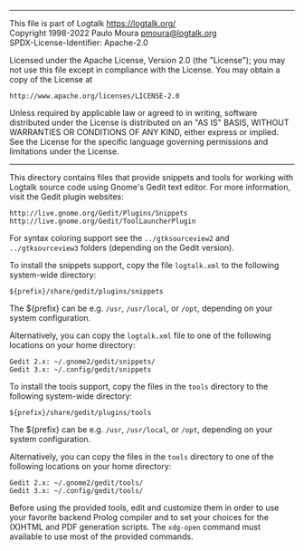 ________________________________________________________________________

This file is part of Logtalk <https://logtalk.org/>  
Copyright 1998-2022 Paulo Moura <pmoura@logtalk.org>  
SPDX-License-Identifier: Apache-2.0

Licensed under the Apache License, Version 2.0 (the "License");
you may not use this file except in compliance with the License.
You may obtain a copy of the License at

    http://www.apache.org/licenses/LICENSE-2.0

Unless required by applicable law or agreed to in writing, software
distributed under the License is distributed on an "AS IS" BASIS,
WITHOUT WARRANTIES OR CONDITIONS OF ANY KIND, either express or implied.
See the License for the specific language governing permissions and
limitations under the License.
________________________________________________________________________


This directory contains files that provide snippets and tools for
working with Logtalk source code using Gnome's Gedit text editor.
For more information, visit the Gedit plugin websites:

	http://live.gnome.org/Gedit/Plugins/Snippets
	http://live.gnome.org/Gedit/ToolLauncherPlugin

For syntax coloring support see the `../gtksourceview2` and
`../gtksourceview3` folders (depending on the Gedit version).


To install the snippets support, copy the file `logtalk.xml` to  the
following system-wide directory:

	${prefix}/share/gedit/plugins/snippets

The ${prefix} can be e.g. `/usr`, `/usr/local`, or `/opt`, depending 
on your system configuration.

Alternatively, you can copy the `logtalk.xml` file to one of the following 
locations on your home directory:

	Gedit 2.x: ~/.gnome2/gedit/snippets/
	Gedit 3.x: ~/.config/gedit/snippets

To install the tools support, copy the files in the `tools` directory to
the following system-wide directory:

	${prefix}/share/gedit/plugins/tools

The ${prefix} can be e.g. `/usr`, `/usr/local`, or `/opt`, depending on
your system configuration.

Alternatively, you can copy the files in the `tools` directory to one of
the following locations on your home directory:

	Gedit 2.x: ~/.gnome2/gedit/tools/
	Gedit 3.x: ~/.config/gedit/tools/

Before using the provided tools, edit and customize them in order to
use your favorite backend Prolog compiler and to set your choices
for the (X)HTML and PDF generation scripts. The `xdg-open` command
must available to use most of the provided commands.
